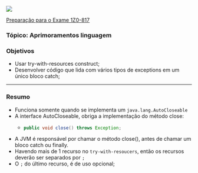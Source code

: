 ![](https://github.com/ocpjp-study/aprimoramentos-linguagem/blob/main/ocpjp.png)

[Preparação para o Exame 1Z0-817](https://education.oracle.com/pt_BR/upgrade-ocp-java-6-7-8-to-java-se-11-developer/pexam_1Z0-817)

### Tópico: Aprimoramentos linguagem
### Objetivos
- Usar try-with-resources construct;
- Desenvolver código que lida com vários tipos de exceptions em um único bloco catch;

<hr>

### Resumo
- Funciona somente quando se implementa um `java.lang.AutoCloseable`
- A interface AutoCloseable, obriga a implementação do método close:
  - ```java
    public void close() throws Exception;
    ```
- A JVM é responsável por chamar o método close(), antes de chamar um bloco catch ou finally.
- Havendo mais de 1 recurso no `try-with-resoucers`, então os recursos deverão ser separados por `;`
- O `;` do último recurso, é de uso opcional;
